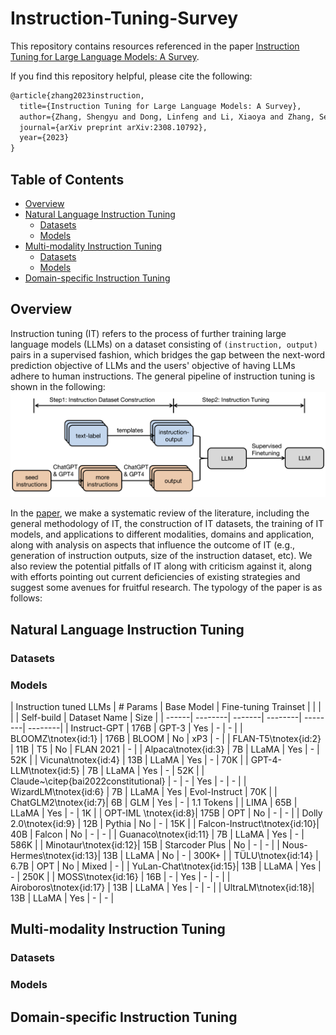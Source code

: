 # Instruction-Tuning-Survey

This repository contains resources referenced in the paper [Instruction Tuning for Large Language Models: A Survey](https://arxiv.org/abs/2308.10792). 

If you find this repository helpful, please cite the following:
```latex
@article{zhang2023instruction,
  title={Instruction Tuning for Large Language Models: A Survey},
  author={Zhang, Shengyu and Dong, Linfeng and Li, Xiaoya and Zhang, Sen and Sun, Xiaofei and Wang, Shuhe and Li, Jiwei and Hu, Runyi and Zhang, Tianwei and Wu, Fei and others},
  journal={arXiv preprint arXiv:2308.10792},
  year={2023}
}
```

## Table of Contents 
* [Overview](#Overview)
* [Natural Language Instruction Tuning](Instruction-Tuned-LLMs)
  * [Datasets](#Datasets)
  * [Models](#Models)
* [Multi-modality Instruction Tuning](Multi-modality-Instruction-Tuning)
  * [Datasets](#Datasets)
  * [Models](#Models)
* [Domain-specific Instruction Tuning](Domain-specific-Instruction-Tuning)
  

## Overview

Instruction tuning (IT) refers to the process of further training large language models (LLMs) on a dataset consisting 
of `(instruction, output)` pairs
 in a supervised fashion, 
which bridges the gap between the next-word prediction objective of LLMs and the users' objective of having LLMs adhere 
to human instructions. The general pipeline of instruction tuning is shown in the following: 
![](./assets/method_overview.png)

In the [paper](https://arxiv.org/abs/2308.10792), we make a systematic review of the literature, including the general methodology of IT, 
the construction of IT datasets, the training of IT models, 
and applications to different modalities, domains and application, along with analysis on aspects that influence the outcome of IT (e.g., generation of instruction outputs, size of the instruction dataset, etc). We also 
review the potential pitfalls of IT along with criticism against it, along with efforts
pointing out current deficiencies of existing strategies and suggest some avenues for fruitful research.
The typology of the paper is as follows: 



## Natural Language Instruction Tuning

### Datasets 


### Models

| Instruction tuned LLMs | # Params | Base Model | <td colspan=3>Fine-tuning Trainset</td> |
| | | | Self-build | Dataset Name | Size |
| ------| --------| -------| --------| --------| --------| 
| Instruct-GPT | 176B | GPT-3 | Yes | - | - | 
| BLOOMZ\tnotex{id:1} | 176B | BLOOM | No | xP3 | -  | 
| FLAN-T5\tnotex{id:2} | 11B | T5 | No | FLAN 2021 | - | 
| Alpaca\tnotex{id:3} | 7B | LLaMA | Yes | - | 52K  | 
| Vicuna\tnotex{id:4} | 13B | LLaMA | Yes | - | 70K  | 
| GPT-4-LLM\tnotex{id:5} | 7B | LLaMA | Yes | - | 52K | 
| Claude~\citep{bai2022constitutional} | - | - | Yes | - | - | 
| WizardLM\tnotex{id:6} | 7B | LLaMA | Yes | Evol-Instruct | 70K  | 
| ChatGLM2\tnotex{id:7}| 6B | GLM | Yes | - | 1.1 Tokens | 
| LIMA | 65B | LLaMA | Yes | - | 1K  | 
| OPT-IML \tnotex{id:8}| 175B | OPT | No | - | - | 
| Dolly 2.0\tnotex{id:9} | 12B | Pythia | No | - | 15K  | 
| Falcon-Instruct\tnotex{id:10}| 40B | Falcon | No | - | - | 
| Guanaco\tnotex{id:11} | 7B | LLaMA | Yes | - | 586K | 
| Minotaur\tnotex{id:12}| 15B | Starcoder Plus | No | - | -  | 
| Nous-Hermes\tnotex{id:13}| 13B | LLaMA | No | - | 300K+ | 
| TÜLU\tnotex{id:14} | 6.7B | OPT | No | Mixed   | - | 
| YuLan-Chat\tnotex{id:15}| 13B | LLaMA | Yes | - | 250K  | 
| MOSS\tnotex{id:16} | 16B | - | Yes | - | -  | 
| Airoboros\tnotex{id:17} | 13B | LLaMA | Yes | - | -  | 
| UltraLM\tnotex{id:18}| 13B | LLaMA | Yes | - | - | 

## Multi-modality Instruction Tuning

### Datasets

### Models

## Domain-specific Instruction Tuning


